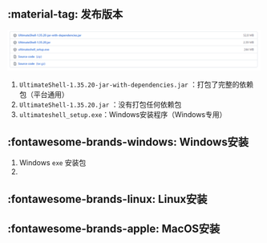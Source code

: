 ## :material-tag: 发布版本

![image-20220121152048112](images/index/image-20220121152048112.png)

1. `UltimateShell-1.35.20-jar-with-dependencies.jar` ：打包了完整的依赖包（平台通用）
2. `UltimateShell-1.35.20.jar` ：没有打包任何依赖包
3. `ultimateshell_setup.exe`：Windows安装程序（Windows专用）

## :fontawesome-brands-windows: Windows安装

1. Windows `exe` 安装包
1. 







## :fontawesome-brands-linux: Linux安装







## :fontawesome-brands-apple: MacOS安装



